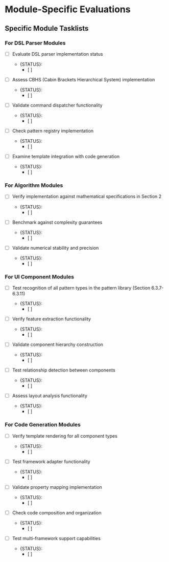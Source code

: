 # Module-Specific Evaluations

## Specific Module Tasklists

### For DSL Parser Modules

- [ ] Evaluate DSL parser implementation status

  - {STATUS}:
    - [ ]

- [ ] Assess CBHS (Cabin Brackets Hierarchical System) implementation

  - {STATUS}:
    - [ ]

- [ ] Validate command dispatcher functionality

  - {STATUS}:
    - [ ]

- [ ] Check pattern registry implementation

  - {STATUS}:
    - [ ]

- [ ] Examine template integration with code generation
  - {STATUS}:
    - [ ]

### For Algorithm Modules

- [ ] Verify implementation against mathematical specifications in Section 2

  - {STATUS}:
    - [ ]

- [ ] Benchmark against complexity guarantees

  - {STATUS}:
    - [ ]

- [ ] Validate numerical stability and precision
  - {STATUS}:
    - [ ]

### For UI Component Modules

- [ ] Test recognition of all pattern types in the pattern library (Section 6.3.7-6.3.11)

  - {STATUS}:
    - [ ]

- [ ] Verify feature extraction functionality

  - {STATUS}:
    - [ ]

- [ ] Validate component hierarchy construction

  - {STATUS}:
    - [ ]

- [ ] Test relationship detection between components

  - {STATUS}:
    - [ ]

- [ ] Assess layout analysis functionality
  - {STATUS}:
    - [ ]

### For Code Generation Modules

- [ ] Verify template rendering for all component types

  - {STATUS}:
    - [ ]

- [ ] Test framework adapter functionality

  - {STATUS}:
    - [ ]

- [ ] Validate property mapping implementation

  - {STATUS}:
    - [ ]

- [ ] Check code composition and organization

  - {STATUS}:
    - [ ]

- [ ] Test multi-framework support capabilities
  - {STATUS}:
    - [ ]
